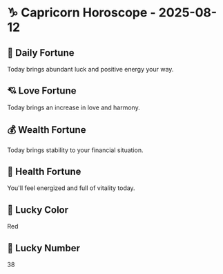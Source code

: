 # ♑ Capricorn Horoscope - 2025-08-12

## 🎯 Daily Fortune

Today brings abundant luck and positive energy your way.

## 💘 Love Fortune

Today brings an increase in love and harmony.

## 💰 Wealth Fortune

Today brings stability to your financial situation.

## 🌱 Health Fortune

You'll feel energized and full of vitality today.

## 🎨 Lucky Color

Red

## 🔢 Lucky Number

38
